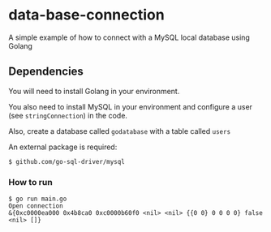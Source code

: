 # data-base-connection
A simple example of how to connect with a MySQL local database using Golang

## Dependencies

You will need to install Golang in your environment.

You also need to install MySQL in your environment and configure a user (see `stringConnection`) in the code.

Also, create a database called `godatabase` with a table called `users`

An external package is required:
```
$ github.com/go-sql-driver/mysql
```

### How to run

```
$ go run main.go
Open connection
&{0xc0000ea000 0x4b8ca0 0xc0000b60f0 <nil> <nil> {{0 0} 0 0 0 0} false <nil> []}
```
